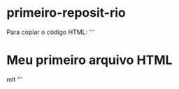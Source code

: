 # primeiro-reposit-rio
Para  copiar o código HTML:
'''
<html>
  <h1>Meu primeiro arquivo HTML</h1>
  <h/>mlt
  '''

